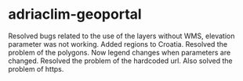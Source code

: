# adriaclim-geoportal
Resolved bugs related to the use of the layers without WMS, elevation parameter was not working.
Added regions to Croatia.
Resolved the problem of the polygons.
Now legend changes when parameters are changed.
Resolved the problem of the hardcoded url.
Also solved the problem of https.
